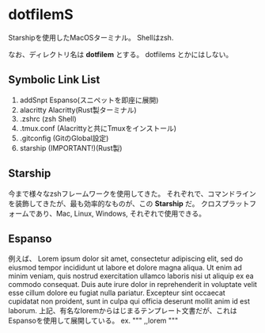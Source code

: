 # dotfilemS

Starshipを使用したMacOSターミナル。
Shellはzsh.

なお、ディレクトリ名は **dotfilem** とする。
dotfilems とかにはしない。

## Symbolic Link List

1. addSnpt Espanso(スニペットを即座に展開)
2. alacritty Alacritty(Rust製ターミナル)
3. .zshrc (zsh Shell)
4. .tmux.conf (Alacrittyと共にTmuxをインストール)
5. .gitconfig (GitのGlobal設定)
6. starship (IMPORTANT!)(Rust製)

## Starship

今まで様々なzshフレームワークを使用してきた。
それぞれで、コマンドラインを装飾してきたが、最も効率的なものが、この **Starship** だ。
クロスプラットフォームであり、Mac, Linux, Windows, それぞれで使用できる。

## Espanso
例えば、
Lorem ipsum dolor sit amet, consectetur adipiscing elit, sed do eiusmod tempor incididunt ut labore et dolore magna aliqua. Ut enim ad minim veniam, quis nostrud exercitation ullamco laboris nisi ut aliquip ex ea commodo consequat. Duis aute irure dolor in reprehenderit in voluptate velit esse cillum dolore eu fugiat nulla pariatur. Excepteur sint occaecat cupidatat non proident, sunt in culpa qui officia deserunt mollit anim id est laborum.
上記、有名なloremからはじまるテンプレート文書だが、これはEspansoを使用して展開している。
ex. 
"""
,,lorem
"""

